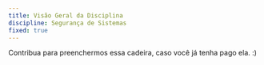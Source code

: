 ```yaml
---
title: Visão Geral da Disciplina
discipline: Segurança de Sistemas 
fixed: true
---
```


Contribua para preenchermos essa cadeira, caso você já tenha pago ela. :)